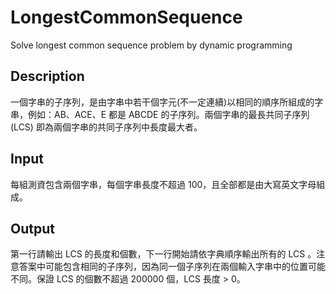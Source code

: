 # LongestCommonSequence
Solve longest common sequence problem by dynamic programming

## Description
一個字串的子序列，是由字串中若干個字元(不一定連續)以相同的順序所組成的字串，例如：AB、ACE、E 都是 ABCDE 的子序列。兩個字串的最長共同子序列 (LCS) 即為兩個字串的共同子序列中長度最大者。

## Input
每組測資包含兩個字串，每個字串長度不超過 100，且全部都是由大寫英文字母組成。

## Output
第一行請輸出 LCS 的長度和個數，下一行開始請依字典順序輸出所有的 LCS 。注意答案中可能包含相同的子序列，因為同一個子序列在兩個輸入字串中的位置可能不同。保證 LCS 的個數不超過 200000 個，LCS 長度 > 0。

